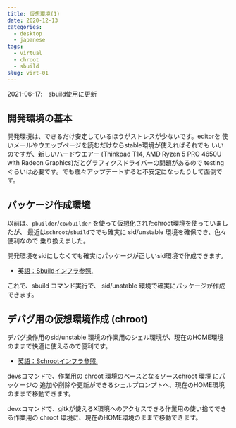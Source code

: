 ```yaml
---
title: 仮想環境(1)
date: 2020-12-13
categories:
  - desktop
  - japanese
tags:
  - virtual
  - chroot
  - sbuild
slug: virt-01
---
```


2021-06-17:　sbuild使用に更新

## 開発環境の基本

開発環境は、できるだけ安定しているほうがストレスが少ないです。editorを
使いメールやウエッブページを読むだけならstable環境が使えればそれでも
いいのですが、新しいハードウエアー (Thinkpad T14, AMD Ryzen 5 PRO 4650U
with Radeon Graphics)だとグラフィクスドライバーの問題があるので testing
ぐらいは必要です。でも歳々アップデートすると不安定になったりして面倒です。

## パッケージ作成環境

以前は、`pbuilder`/`cowbuilder` を使って仮想化されたchroot環境を使っていましたが、
最近は`schroot`/`sbuild`ででも確実に sid/unstable 環境を確保でき、色々便利なので
乗り換えました。

開発環境をsidにしなくても確実にパッケージが正しいsid環境で作成できます。

* [英語：Sbuildインフラ参照.](/en/2021/04/03/dev-01/#sbuild-infrastructure)

これで、sbuild コマンド実行で、 sid/unstable 環境で確実にパッケージが作成できます。

## デバグ用の仮想環境作成 (chroot)

デバグ操作用のsid/unstable 環境の作業用のシェル環境が、現在のHOME環境のままで快適に使えるので便利です。

* [英語：Schrootインフラ参照.](/en/2021/04/03/dev-01/#schroot-infrastructure)

devsコマンドで、作業用の chroot 環境のベースとなるソースchroot 環境 にパッケージの
追加や削除や更新ができるシェルプロンプトへ、現在のHOME環境のままで移動できます。

devxコマンドで、gitkが使えるX環境へのアクセスできる作業用の使い捨てできる作業用の
chroot 環境に、現在のHOME環境のままで移動できます。

<!-- vim: sw=2 sts=2 et se ai tw=79: -->
